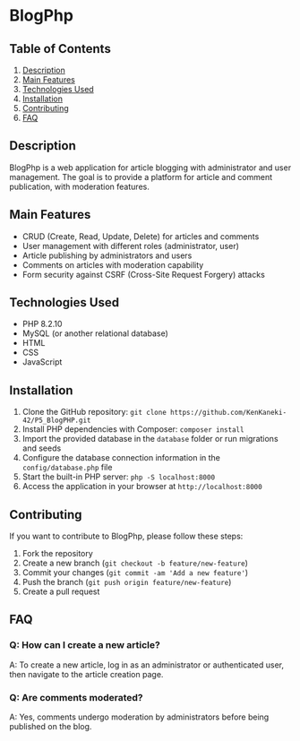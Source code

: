 # BlogPhp

## Table of Contents

1. [Description](#description)
2. [Main Features](#main-features)
3. [Technologies Used](#technologies-used)
4. [Installation](#installation)
5. [Contributing](#contributing)
6. [FAQ](#faq)

## Description

BlogPhp is a web application for article blogging with administrator and user management. The goal is to provide a platform for article and comment publication, with moderation features.

## Main Features

- CRUD (Create, Read, Update, Delete) for articles and comments
- User management with different roles (administrator, user)
- Article publishing by administrators and users
- Comments on articles with moderation capability
- Form security against CSRF (Cross-Site Request Forgery) attacks

## Technologies Used

- PHP 8.2.10
- MySQL (or another relational database)
- HTML
- CSS
- JavaScript

## Installation

1. Clone the GitHub repository: `git clone https://github.com/KenKaneki-42/P5_BlogPHP.git`
2. Install PHP dependencies with Composer: `composer install`
3. Import the provided database in the `database` folder or run migrations and seeds
4. Configure the database connection information in the `config/database.php` file
5. Start the built-in PHP server: `php -S localhost:8000`
6. Access the application in your browser at `http://localhost:8000`

## Contributing

If you want to contribute to BlogPhp, please follow these steps:

1. Fork the repository
2. Create a new branch (`git checkout -b feature/new-feature`)
3. Commit your changes (`git commit -am 'Add a new feature'`)
4. Push the branch (`git push origin feature/new-feature`)
5. Create a pull request

## FAQ

### Q: How can I create a new article?

A: To create a new article, log in as an administrator or authenticated user, then navigate to the article creation page.

### Q: Are comments moderated?

A: Yes, comments undergo moderation by administrators before being published on the blog.
